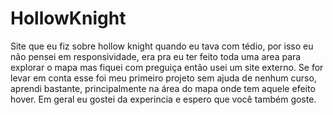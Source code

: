 # HollowKnight
 Site que eu fiz sobre hollow knight quando eu tava com tédio, por isso eu não pensei em responsividade, era pra eu ter feito toda uma area para explorar o mapa mas fiquei com preguiça então usei um site externo.
 Se for levar em conta esse foi meu primeiro projeto sem ajuda de nenhum curso, aprendi bastante, principalmente na área do mapa onde tem aquele efeito hover. Em geral eu gostei da experincia e espero que você também goste. 
